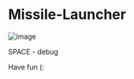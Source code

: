 # Missile-Launcher
![image](https://user-images.githubusercontent.com/44581555/154350148-9e915d8a-7d46-49ee-8405-42fd3f26d604.png)

SPACE - debug


Have fun (:
